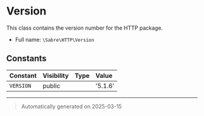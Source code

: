 
# Version

This class contains the version number for the HTTP package.



* Full name: `\Sabre\HTTP\Version`


## Constants

| Constant | Visibility | Type | Value |
|:---------|:-----------|:-----|:------|
|`VERSION`|public| |&#039;5.1.6&#039;|




***
> Automatically generated on 2025-03-15
